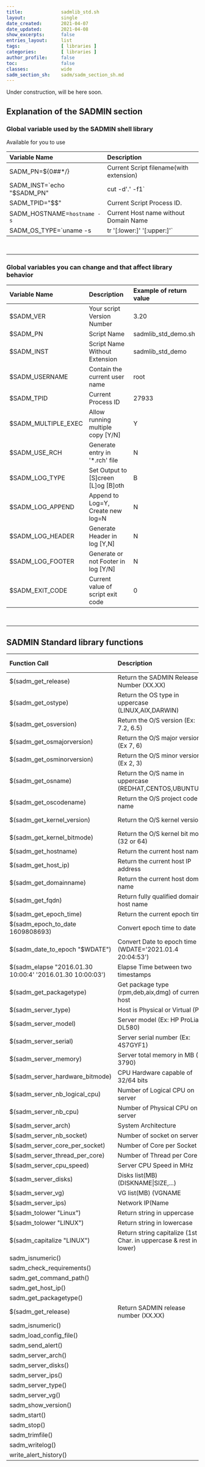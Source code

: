 ```yaml
---
title:              sadmlib_std.sh
layout:             single
date_created:       2021-04-07
date_updated:       2021-04-08 
show_excerpts:      false
entries_layout:     list
tags:               [ libraries ]
categories:         [ libraries ] 
author_profile:     false
toc:                false
classes:            wide
sadm_section_sh:    sadm/sadm_section_sh.md
---
```


Under construction, will be here soon.


## Explanation of the SADMIN section

### Global variable used by the SADMIN shell library
Available for you to use

| Variable Name |   Description | 
| :---  | :--- | 
| SADM_PN=${0##*/}                                 |  Current Script filename(with extension)|   
| SADM_INST=`echo "$SADM_PN" |cut -d'.' -f1`       | Current Script filename(without extension)|   
| SADM_TPID="$$"                                   |  Current Script Process ID.|   
| SADM_HOSTNAME=`hostname -s`                      |  Current Host name without Domain Name|   
| SADM_OS_TYPE=`uname -s | tr '[:lower:]' '[:upper:]'` |  Operating System Type in uppercase LINUX,AIX,DARWIN,SUNOS |   

<br>

---

### Global variables you can change and that affect library behavior

| Variable Name |   Description |  Example of return value | 
| :---  | :--- | :---  |
| $SADM_VER                    | Your script Version Number               | 3.20                  |         
| $SADM_PN                     | Script Name                         | sadmlib_std_demo.sh   |         
| $SADM_INST                   | Script Name Without Extension       | sadmlib_std_demo      |         
| $SADM_USERNAME               | Contain the current user name                   | root                  |         
| $SADM_TPID                   | Current Process ID                  | 27933                 |         
| $SADM_MULTIPLE_EXEC          | Allow running multiple copy [Y/N]   | Y                     |         
| $SADM_USE_RCH                | Generate entry in '*.rch' file      | N                     |         
| $SADM_LOG_TYPE               | Set Output to [S]creen [L]og [B]oth | B                     |         
| $SADM_LOG_APPEND             | Append to Log=Y, Create new log=N   | N                     |         
| $SADM_LOG_HEADER             | Generate Header in log [Y,N]        | N                     |         
| $SADM_LOG_FOOTER             | Generate or not Footer in log [Y/N] | N                     |         
| $SADM_EXIT_CODE              | Current value of script exit code   | 0                     |         

<br>

---

## SADMIN Standard library functions

| Function Call |   Description |  Return value example | 
| :---  | :--- | :---  |
| $(sadm_get_release)                       | Return the SADMIN Release Number (XX.XX)       | 1.2.9 |
| $(sadm_get_ostype)                        | Return the OS type in uppercase (LINUX,AIX,DARWIN) |  LINUX |
| $(sadm_get_osversion)                   | Return the O/S version (Ex: 7.2, 6.5)   | 7.9.2009 |
| $(sadm_get_osmajorversion)          | Return the O/S major version (Ex 7, 6)  |  7 |
| $(sadm_get_osminorversion)          | Return the O/S minor version (Ex 2, 3)  |  9  |
| $(sadm_get_osname)                       | Return the O/S name in uppercase (REDHAT,CENTOS,UBUNTU,...) |  CENTOS |
| $(sadm_get_oscodename)               | Return the O/S project code name               | focal |
| $(sadm_get_kernel_version)             | Return the O/S kernel version          | 5.4.0-58-generic |
| $(sadm_get_kernel_bitmode)           | Return the O/S kernel bit mode (32 or 64)      |  64 |
| $(sadm_get_hostname)                    | Return the current host name                   | imac |
| $(sadm_get_host_ip)                         | Return the current host IP address             | 192.168.1.8 |
| $(sadm_get_domainname)               | Return the current host domain name            | maison.ca |
| $(sadm_get_fqdn)                               | Return fully qualified domain host name    | imac.maison.ca |
| $(sadm_get_epoch_time)                  | Return the current epoch time                     | 1609808693 |
| $(sadm_epoch_to_date 1609808693) | Convert epoch time to date          | 2021.01.4 20:04:53 |
| $(sadm_date_to_epoch "$WDATE")  | Convert Date to epoch time (WDATE='2021.01.4 20:04:53')         | 1609808693
| $(sadm_elapse "2016.01.30 10:00:4' '2016.01.30 10:00:03') | Elapse Time between two timestamps | 00:00:41 |
| $(sadm_get_packagetype)         | Get package type (rpm,deb,aix,dmg) of current host  | deb |
| $(sadm_server_type)                   | Host is Physical or Virtual (P/V)   | P |
| $(sadm_server_model)                       | Server model (Ex: HP ProLiant DL580)     |  iMac12,2 | 
| $(sadm_server_serial)                         |  Server serial number (Ex: 4S7GYF1)        |  Not |
| $(sadm_server_memory)                     | Server total memory in MB (Ex: 3790)          | 11959 |
| $(sadm_server_hardware_bitmode)  | CPU Hardware capable of 32/64 bits             | 64 |
| $(sadm_server_nb_logical_cpu)         | Number of Logical CPU on server                | 4 |
| $(sadm_server_nb_cpu)                      | Number of Physical CPU on server             | 1 |
| $(sadm_server_arch)                            | System Architecture                              |x86_64 |
| $(sadm_server_nb_socket)                  | Number of socket on server                     |  1 |
| $(sadm_server_core_per_socket)        | Number of Core per Socket                  | 4 |
| $(sadm_server_thread_per_core)     | Number of Thread per Core                        | 1 |
| $(sadm_server_cpu_speed)               | Server CPU Speed in MHz                      | 2093 |
| $(sadm_server_disks)                      | Disks list(MB) (DISKNAME\|SIZE,...)       | sda\|1024000 |
| $(sadm_server_vg)                          | VG list(MB) (VGNAME|SIZE|USED|FREE) | | 
| $(sadm_server_ips)                        | Network IP(Name|IP|Netmask|MAC)       | enp2s0\|192.168.1.8\|255.255.255.0\|c8:2a:14:3b:59:a1 |
| $(sadm_tolower "Linux")                      | Return string in uppercase                           |  LINUX |
| $(sadm_tolower "LINUX")                  | Return string in lowercase                               | linux | 
| $(sadm_capitalize "LINUX")               | Return string capitalize  (1st Char. in uppercase & rest in lower)                            |  Linux |
| sadm_isnumeric() |  | |
| sadm_check_requirements() |  | |
| sadm_get_command_path() |  | |
| sadm_get_host_ip() |  | |
| sadm_get_packagetype() |  | |
| $(sadm_get_release)              | Return SADMIN release number (XX.XX)       |  1.2.9 |
| sadm_isnumeric() |  | |
| sadm_load_config_file() |  | |
| sadm_send_alert() |  | |
| sadm_server_arch() |  | |
| sadm_server_disks() |  | |
| sadm_server_ips() |  | |
| sadm_server_type() |  | |
| sadm_server_vg() |  | |
| sadm_show_version() |  | |
| sadm_start() |  | |
| sadm_stop() |  | |
| sadm_trimfile() |  | |
| sadm_writelog() |  | |
| write_alert_history() |  | |

